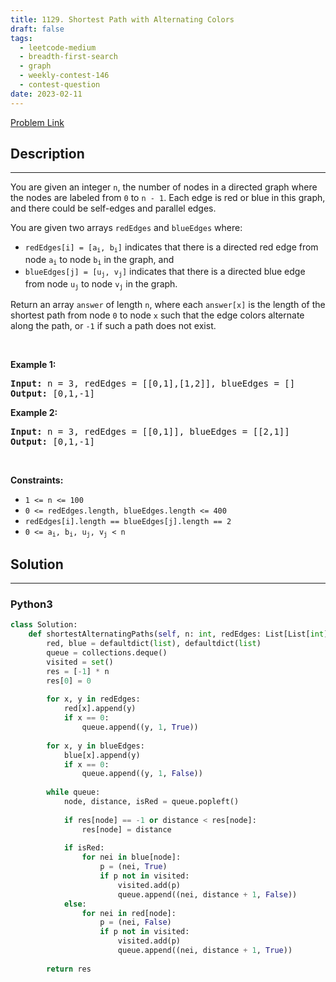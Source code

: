 ```yaml
---
title: 1129. Shortest Path with Alternating Colors
draft: false
tags: 
  - leetcode-medium
  - breadth-first-search
  - graph
  - weekly-contest-146
  - contest-question
date: 2023-02-11
---
```


[Problem Link](https://leetcode.com/problems/shortest-path-with-alternating-colors/)

## Description

---
<p>You are given an integer <code>n</code>, the number of nodes in a directed graph where the nodes are labeled from <code>0</code> to <code>n - 1</code>. Each edge is red or blue in this graph, and there could be self-edges and parallel edges.</p>

<p>You are given two arrays <code>redEdges</code> and <code>blueEdges</code> where:</p>

<ul>
	<li><code>redEdges[i] = [a<sub>i</sub>, b<sub>i</sub>]</code> indicates that there is a directed red edge from node <code>a<sub>i</sub></code> to node <code>b<sub>i</sub></code> in the graph, and</li>
	<li><code>blueEdges[j] = [u<sub>j</sub>, v<sub>j</sub>]</code> indicates that there is a directed blue edge from node <code>u<sub>j</sub></code> to node <code>v<sub>j</sub></code> in the graph.</li>
</ul>

<p>Return an array <code>answer</code> of length <code>n</code>, where each <code>answer[x]</code> is the length of the shortest path from node <code>0</code> to node <code>x</code> such that the edge colors alternate along the path, or <code>-1</code> if such a path does not exist.</p>

<p>&nbsp;</p>
<p><strong class="example">Example 1:</strong></p>

<pre>
<strong>Input:</strong> n = 3, redEdges = [[0,1],[1,2]], blueEdges = []
<strong>Output:</strong> [0,1,-1]
</pre>

<p><strong class="example">Example 2:</strong></p>

<pre>
<strong>Input:</strong> n = 3, redEdges = [[0,1]], blueEdges = [[2,1]]
<strong>Output:</strong> [0,1,-1]
</pre>

<p>&nbsp;</p>
<p><strong>Constraints:</strong></p>

<ul>
	<li><code>1 &lt;= n &lt;= 100</code></li>
	<li><code>0 &lt;= redEdges.length,&nbsp;blueEdges.length &lt;= 400</code></li>
	<li><code>redEdges[i].length == blueEdges[j].length == 2</code></li>
	<li><code>0 &lt;= a<sub>i</sub>, b<sub>i</sub>, u<sub>j</sub>, v<sub>j</sub> &lt; n</code></li>
</ul>


## Solution

---
### Python3
``` py title='shortest-path-with-alternating-colors'
class Solution:
    def shortestAlternatingPaths(self, n: int, redEdges: List[List[int]], blueEdges: List[List[int]]) -> List[int]:
        red, blue = defaultdict(list), defaultdict(list)
        queue = collections.deque()
        visited = set()
        res = [-1] * n
        res[0] = 0
        
        for x, y in redEdges:
            red[x].append(y)
            if x == 0:
                queue.append((y, 1, True))
        
        for x, y in blueEdges:
            blue[x].append(y)
            if x == 0:
                queue.append((y, 1, False))
        
        while queue:
            node, distance, isRed = queue.popleft()
            
            if res[node] == -1 or distance < res[node]:
                res[node] = distance
            
            if isRed:
                for nei in blue[node]:
                    p = (nei, True)
                    if p not in visited:
                        visited.add(p)
                        queue.append((nei, distance + 1, False))
            else:
                for nei in red[node]:
                    p = (nei, False)
                    if p not in visited:
                        visited.add(p)
                        queue.append((nei, distance + 1, True))
        
        return res
        
        
```

